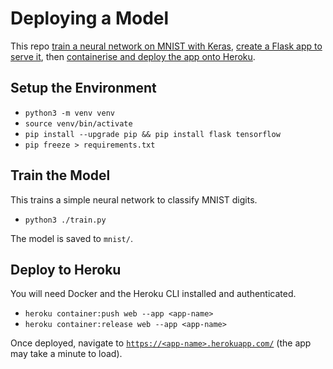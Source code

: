 # Deploying a Model

This repo [train a neural network on MNIST with Keras](https://www.tensorflow.org/datasets/keras_example), [create a Flask app to serve it](https://towardsdatascience.com/deploying-deep-learning-models-using-tensorflow-serving-with-docker-and-flask-3b9a76ffbbda), then [containerise and deploy the app onto Heroku](https://medium.com/@ksashok/containerise-your-python-flask-using-docker-and-deploy-it-onto-heroku-a0b48d025e43).

## Setup the Environment

- `python3 -m venv venv`
- `source venv/bin/activate`
- `pip install --upgrade pip && pip install flask tensorflow`
- `pip freeze > requirements.txt`

## Train the Model

This trains a simple neural network to classify MNIST digits.

- `python3 ./train.py`

The model is saved to `mnist/`.

## Deploy to Heroku

You will need Docker and the Heroku CLI installed and authenticated.

- `heroku container:push web --app <app-name>`
- `heroku container:release web --app <app-name>`

Once deployed, navigate to [`https://<app-name>.herokuapp.com/`](https://deployable-model.herokuapp.com/) (the app may take a minute to load).